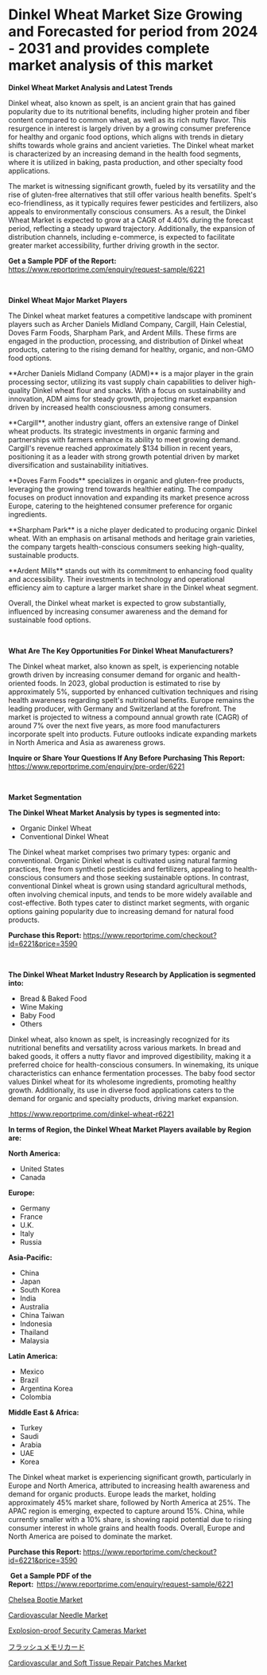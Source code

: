 <p><h1>Dinkel Wheat Market Size Growing and Forecasted for period from 2024 - 2031 and provides complete market analysis of this market</h1></p><p><strong>Dinkel Wheat Market Analysis and Latest Trends</strong></p>
<p><p>Dinkel wheat, also known as spelt, is an ancient grain that has gained popularity due to its nutritional benefits, including higher protein and fiber content compared to common wheat, as well as its rich nutty flavor. This resurgence in interest is largely driven by a growing consumer preference for healthy and organic food options, which aligns with trends in dietary shifts towards whole grains and ancient varieties. The Dinkel wheat market is characterized by an increasing demand in the health food segments, where it is utilized in baking, pasta production, and other specialty food applications.</p><p>The market is witnessing significant growth, fueled by its versatility and the rise of gluten-free alternatives that still offer various health benefits. Spelt's eco-friendliness, as it typically requires fewer pesticides and fertilizers, also appeals to environmentally conscious consumers. As a result, the Dinkel Wheat Market is expected to grow at a CAGR of 4.40% during the forecast period, reflecting a steady upward trajectory. Additionally, the expansion of distribution channels, including e-commerce, is expected to facilitate greater market accessibility, further driving growth in the sector.</p></p>
<p><strong>Get a Sample PDF of the Report:&nbsp;</strong> <a href="https://www.reportprime.com/enquiry/request-sample/6221">https://www.reportprime.com/enquiry/request-sample/6221</a></p>
<p>&nbsp;</p>
<p><strong>Dinkel Wheat Major Market Players</strong></p>
<p><p>The Dinkel wheat market features a competitive landscape with prominent players such as Archer Daniels Midland Company, Cargill, Hain Celestial, Doves Farm Foods, Sharpham Park, and Ardent Mills. These firms are engaged in the production, processing, and distribution of Dinkel wheat products, catering to the rising demand for healthy, organic, and non-GMO food options.</p><p>**Archer Daniels Midland Company (ADM)** is a major player in the grain processing sector, utilizing its vast supply chain capabilities to deliver high-quality Dinkel wheat flour and snacks. With a focus on sustainability and innovation, ADM aims for steady growth, projecting market expansion driven by increased health consciousness among consumers.</p><p>**Cargill**, another industry giant, offers an extensive range of Dinkel wheat products. Its strategic investments in organic farming and partnerships with farmers enhance its ability to meet growing demand. Cargill's revenue reached approximately $134 billion in recent years, positioning it as a leader with strong growth potential driven by market diversification and sustainability initiatives.</p><p>**Doves Farm Foods** specializes in organic and gluten-free products, leveraging the growing trend towards healthier eating. The company focuses on product innovation and expanding its market presence across Europe, catering to the heightened consumer preference for organic ingredients.</p><p>**Sharpham Park** is a niche player dedicated to producing organic Dinkel wheat. With an emphasis on artisanal methods and heritage grain varieties, the company targets health-conscious consumers seeking high-quality, sustainable products.</p><p>**Ardent Mills** stands out with its commitment to enhancing food quality and accessibility. Their investments in technology and operational efficiency aim to capture a larger market share in the Dinkel wheat segment.</p><p>Overall, the Dinkel wheat market is expected to grow substantially, influenced by increasing consumer awareness and the demand for sustainable food options.</p></p>
<p>&nbsp;</p>
<p><strong>What Are The Key Opportunities For Dinkel Wheat Manufacturers?</strong></p>
<p><p>The Dinkel wheat market, also known as spelt, is experiencing notable growth driven by increasing consumer demand for organic and health-oriented foods. In 2023, global production is estimated to rise by approximately 5%, supported by enhanced cultivation techniques and rising health awareness regarding spelt's nutritional benefits. Europe remains the leading producer, with Germany and Switzerland at the forefront. The market is projected to witness a compound annual growth rate (CAGR) of around 7% over the next five years, as more food manufacturers incorporate spelt into products. Future outlooks indicate expanding markets in North America and Asia as awareness grows.</p></p>
<p><strong>Inquire or Share Your Questions If Any Before Purchasing This Report:</strong> <a href="https://www.reportprime.com/enquiry/pre-order/6221">https://www.reportprime.com/enquiry/pre-order/6221</a></p>
<p>&nbsp;</p>
<p><strong>Market Segmentation</strong></p>
<p><strong>The Dinkel Wheat Market Analysis by types is segmented into:</strong></p>
<p><ul><li>Organic Dinkel Wheat</li><li>Conventional Dinkel Wheat</li></ul></p>
<p><p>The Dinkel wheat market comprises two primary types: organic and conventional. Organic Dinkel wheat is cultivated using natural farming practices, free from synthetic pesticides and fertilizers, appealing to health-conscious consumers and those seeking sustainable options. In contrast, conventional Dinkel wheat is grown using standard agricultural methods, often involving chemical inputs, and tends to be more widely available and cost-effective. Both types cater to distinct market segments, with organic options gaining popularity due to increasing demand for natural food products.</p></p>
<p><strong>Purchase this Report:&nbsp;</strong><a href="https://www.reportprime.com/checkout?id=6221&price=3590">https://www.reportprime.com/checkout?id=6221&price=3590</a></p>
<p>&nbsp;</p>
<p><strong>The Dinkel Wheat Market Industry Research by Application is segmented into:</strong></p>
<p><ul><li>Bread & Baked Food</li><li>Wine Making</li><li>Baby Food</li><li>Others</li></ul></p>
<p><p>Dinkel wheat, also known as spelt, is increasingly recognized for its nutritional benefits and versatility across various markets. In bread and baked goods, it offers a nutty flavor and improved digestibility, making it a preferred choice for health-conscious consumers. In winemaking, its unique characteristics can enhance fermentation processes. The baby food sector values Dinkel wheat for its wholesome ingredients, promoting healthy growth. Additionally, its use in diverse food applications caters to the demand for organic and specialty products, driving market expansion.</p></p>
<p><a href="https://www.reportprime.com/dinkel-wheat-r6221">&nbsp;https://www.reportprime.com/dinkel-wheat-r6221</a></p>
<p><strong>In terms of Region, the Dinkel Wheat Market Players available by Region are:</strong></p>
<p>
    <p> <strong> North America: </strong>
        <ul>
            <li>United States</li>
            <li>Canada</li>
        </ul>
        </p> 
    <p> <strong> Europe: </strong>
        <ul>
            <li>Germany</li>
            <li>France</li>
            <li>U.K.</li>
            <li>Italy</li>
            <li>Russia</li>
        </ul>
        </p> 
    <p> <strong> Asia-Pacific: </strong>
        <ul>
            <li>China</li>
            <li>Japan</li>
            <li>South Korea</li>
            <li>India</li>
            <li>Australia</li>
            <li>China Taiwan</li>
            <li>Indonesia</li>
            <li>Thailand</li>
            <li>Malaysia</li>
        </ul>
        </p> 
    <p> <strong> Latin America: </strong>
        <ul>
            <li>Mexico</li>
            <li>Brazil</li>
            <li>Argentina Korea</li>
            <li>Colombia</li>
        </ul>
        </p> 
    <p> <strong> Middle East & Africa: </strong>
        <ul>
            <li>Turkey</li>
            <li>Saudi</li>
            <li>Arabia</li>
            <li>UAE</li>
            <li>Korea</li>
        </ul>
    </p>
    </p>
<p><p>The Dinkel wheat market is experiencing significant growth, particularly in Europe and North America, attributed to increasing health awareness and demand for organic products. Europe leads the market, holding approximately 45% market share, followed by North America at 25%. The APAC region is emerging, expected to capture around 15%. China, while currently smaller with a 10% share, is showing rapid potential due to rising consumer interest in whole grains and health foods. Overall, Europe and North America are poised to dominate the market.</p></p>
<p><strong>Purchase this Report: </strong><a href="https://www.reportprime.com/checkout?id=6221&price=3590">https://www.reportprime.com/checkout?id=6221&price=3590</a></p>
<p>&nbsp;<strong>Get a Sample PDF of the Report:&nbsp;&nbsp;</strong><a href="https://www.reportprime.com/enquiry/request-sample/6221">https://www.reportprime.com/enquiry/request-sample/6221</a></p>
<p><strong></strong></p>
<p><p><a href="https://www.linkedin.com/pulse/chelsea-bootie-market-revolution-2024-2031-trends-shaping-wgptc?trackingId=R95RYGNITfeFY8sVPwBhpQ%3D%3D">Chelsea Bootie Market</a></p><p><a href="https://medium.com/@crystalwastonh89/global-cardiovascular-needle-market-status-2024-2031-and-forecast-by-region-product-end-use-df6777055e4c">Cardiovascular Needle Market</a></p><p><a href="https://issuu.com/reportprime-2/docs/explosion-proof-security-cameras-ma_383d99b826493d">Explosion-proof Security Cameras Market</a></p><p><a href="https://medium.com/@jolyongue8huy/%E5%9C%B0%E5%9F%9F%E3%81%AF%E3%83%95%E3%83%A9%E3%83%83%E3%82%B7%E3%83%A5%E3%83%A1%E3%83%A2%E3%83%AA%E3%82%AB%E3%83%BC%E3%83%89%E5%B8%82%E5%A0%B4%E3%81%AB%E3%81%A9%E3%81%AE%E3%82%88%E3%81%86%E3%81%AB%E9%81%A9%E5%BF%9C%E3%81%97%E3%81%A6%E3%81%84%E3%82%8B%E3%81%AE%E3%81%8B-%E3%83%95%E3%83%A9%E3%83%83%E3%82%B7%E3%83%A5%E3%83%A1%E3%83%A2%E3%83%AA%E3%82%AB%E3%83%BC%E3%83%89%E5%B8%82%E5%A0%B4%E3%81%AE%E3%82%B0%E3%83%AD%E3%83%BC%E3%83%90%E3%83%AB%E3%83%88%E3%83%AC%E3%83%B3%E3%83%89%E3%81%A8%E6%A6%82%E8%A6%81-2024-2031%E5%B9%B4-032646d82709">フラッシュメモリカード</a></p><p><a href="https://medium.com/@crystalwastonh89/cardiovascular-and-soft-tissue-repair-patches-market-research-report-includes-analysis-on-market-4415613f84a7">Cardiovascular and Soft Tissue Repair Patches Market</a></p></p>